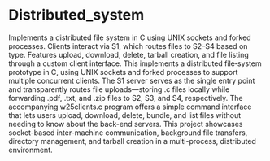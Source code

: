 # Distributed_system
Implements a distributed file system in C using UNIX sockets and forked processes. Clients interact via S1, which routes files to S2–S4 based on type. Features upload, download, delete, tarball creation, and file listing through a custom client interface.
This implements a distributed file‐system prototype in C, using UNIX sockets and forked processes to support multiple concurrent clients. The S1 server serves as the single entry point and transparently routes file uploads—storing .c files locally while forwarding .pdf, .txt, and .zip files to S2, S3, and S4, respectively. The accompanying w25clients.c program offers a simple command interface  that lets users upload, download, delete, bundle, and list files without needing to know about the back-end servers. This project showcases socket-based inter-machine communication, background file transfers, directory management, and tarball creation in a multi-process, distributed environment.
